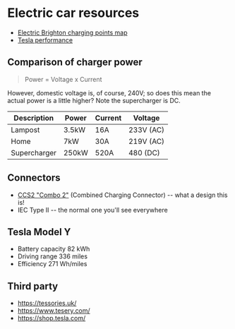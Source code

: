 # Electric car resources

- [Electric Brighton charging points map](https://electricbrighton.com/)
- [Tesla performance](https://accelerationtimes.com/models/tesla-model-y-dual-motor-long-range)

## Comparison of charger power

> Power = Voltage x Current

However, domestic voltage is, of course, 240V; so does this mean the actual power is a little higher? Note the supercharger is DC.

| Description | Power | Current | Voltage |
|---|---|---|---|
| Lampost | 3.5kW | 16A | 233V (AC) |
| Home | 7kW | 30A | 219V (AC) |
| Supercharger | 250kW | 520A | 480 (DC) |

## Connectors

- [CCS2 "Combo 2"](https://en.wikipedia.org/wiki/Combined_Charging_System) (Combined Charging Connector) -- what a design this is!
- IEC Type II -- the normal one you'll see everywhere

## Tesla Model Y

- Battery capacity 82 kWh
- Driving range 336 miles
- Efficiency 271 Wh/miles

## Third party

- https://tessories.uk/
- https://www.tesery.com/
- https://shop.tesla.com/

